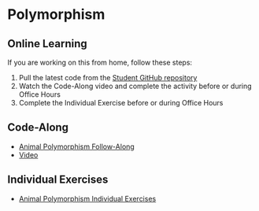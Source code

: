# Polymorphism

## Online Learning
If you are working on this from home, follow these steps:

1. Pull the latest code from the [Student GitHub repository](https://github.com/hylandtechoutreach/htc-cs-102)
1. Watch the Code-Along video and complete the activity before or during Office Hours
1. Complete the Individual Exercise before or during Office Hours

## Code-Along
- [Animal Polymorphism Follow-Along](AnimalPolymorphismFollowAlong.md)
- [Video](https://www.youtube.com/watch?v=ZbGGNV4EvOk&list=PL1P_sExxi-9PSNwmays_UE8JYllVu7P7u&index=38&t=0s)

## Individual Exercises
- [Animal Polymorphism Individual Exercises](AnimalPolymorphismIndividualExercises.md)